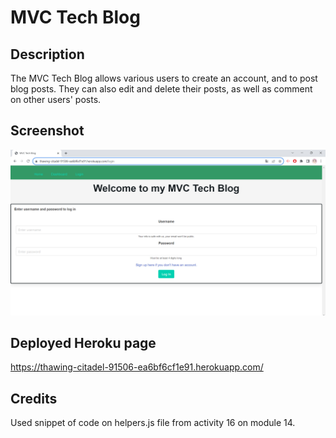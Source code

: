 # MVC Tech Blog

## Description
The MVC Tech Blog allows various users to create an account, and to post blog posts. They can also edit and delete their posts, as well as comment on other users' posts. 

## Screenshot

![deployment image](./images/deployed.png)

## Deployed Heroku page

https://thawing-citadel-91506-ea6bf6cf1e91.herokuapp.com/


## Credits

Used snippet of code on helpers.js file from activity 16 on module 14.



